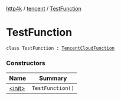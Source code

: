 [http4k](../../index.md) / [tencent](../index.md) / [TestFunction](./index.md)

# TestFunction

`class TestFunction : `[`TencentCloudFunction`](../../org.http4k.serverless/-tencent-cloud-function/index.md)

### Constructors

| Name | Summary |
|---|---|
| [&lt;init&gt;](-init-.md) | `TestFunction()` |
